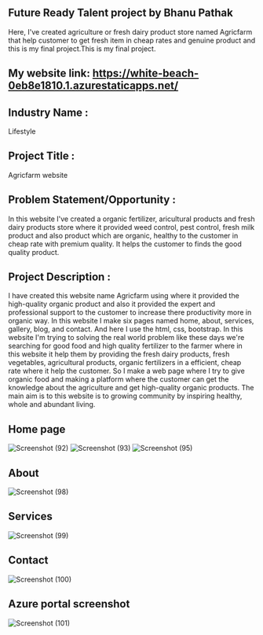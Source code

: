 ## Future Ready Talent project by Bhanu Pathak
Here, I've created agriculture or fresh dairy product store named Agricfarm that help customer to get fresh item in cheap rates and genuine product and this is my final project.This is my final project.
## My website link: https://white-beach-0eb8e1810.1.azurestaticapps.net/
## Industry Name :
Lifestyle

## Project Title :
Agricfarm website

## Problem Statement/Opportunity :
In this website I've created a organic fertilizer, aricultural products and fresh dairy products store where it provided weed control, pest control, fresh milk product and also product which are organic, healthy to the customer in cheap rate with premium quality. It helps the customer to finds the good quality product.

## Project Description :
I have created this website name Agricfarm using where it provided the high-quality organic product and also it provided the expert and professional support to the customer to increase there productivity more in organic way. In this website I make six pages named home, about, services, gallery, blog, and contact. And here I use the html, css, bootstrap. In this website I'm trying to solving the real world problem like these days we're searching for good food and high quality fertilizer to the farmer where in this website it help them by providing the fresh dairy products, fresh vegetables, agricultural products, organic fertilizers in a efficient, cheap rate where it help the customer. So I make a web page where I try to give organic food and making a platform where the customer can get the knowledge about the agriculture and get high-quality organic products. The main aim is to this website is to growing community by inspiring healthy, whole and abundant living.


## Home page
![Screenshot (92)](https://user-images.githubusercontent.com/91778441/173543285-55b8ba7d-655e-4838-a244-2838b1322b69.png)
![Screenshot (93)](https://user-images.githubusercontent.com/91778441/173543753-007272a3-1430-4267-b03a-a7316c6f04c1.png)
![Screenshot (95)](https://user-images.githubusercontent.com/91778441/173543996-1e8a8cbf-f1e7-43f3-961e-9638c1106b45.png)
## About
![Screenshot (98)](https://user-images.githubusercontent.com/91778441/173544318-a831b74d-fc76-45e8-962c-2e62685ff32a.png)
## Services
![Screenshot (99)](https://user-images.githubusercontent.com/91778441/173544989-d692f866-1f36-4a56-b985-c3cbcc9d2249.png)
## Contact
![Screenshot (100)](https://user-images.githubusercontent.com/91778441/173545062-d22cdc95-0009-458d-9d50-1593cc997044.png)

## Azure portal screenshot
![Screenshot (101)](https://user-images.githubusercontent.com/91778441/173546729-851416fe-8a19-4387-ac2f-85f479d57811.png)
